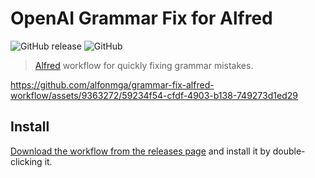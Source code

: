 # OpenAI Grammar Fix for Alfred

![GitHub release](https://img.shields.io/github/release/alfonmga/grammar-fix-alfred-workflow.svg)
![GitHub](https://img.shields.io/github/license/alfonmga/grammar-fix-alfred-workflow.svg)

> [Alfred](https://www.alfredapp.com) workflow for quickly fixing grammar 
mistakes.



https://github.com/alfonmga/grammar-fix-alfred-workflow/assets/9363272/59234f54-cfdf-4903-b138-749273d1ed29



## Install

[Download the workflow from the releases page](https://github.com/alfonmga/grammar-fix-alfred-workflow/releases/latest) and install it by double-clicking it.
